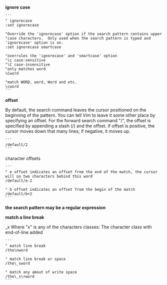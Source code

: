 **ignore case**

    ```
    " ignorecase
    :set ignorecase

    "Override the 'ignorecase' option if the search pattern contains upper
    "case characters.  Only used when the search pattern is typed and 'ignorecase' option is on.
    :set ignorecase smartcase

    "overrules the 'ignorecase' and 'smartcase' option
    "\c case-sensitive
    "\C case-insensitive
    "only matches word
    \Cword 

    "match WORD, word, Word and etc.
    \cword
    ```

**offset**

By default, the search command leaves the cursor positioned on the beginning
of the pattern. You can tell Vim to leave it some other place by specifying
an offset. For the forward search command "/", the offset is specified by
appending a slash (/) and the offset. If offset is positive, the cursor moves down that many lines; if negative, it moves up.


    ```
    /default/2
    ```

character offsets

    ```
    " e offset indicates an offset from the end of the match, the cursor will on two characters behind this word
    /default/e-2

    " b offset indicates an offset from the begin of the match
    /default/b+2
    ```

**the search pattern may be a regular expression**

**match a line break**

\_x	Where "x" is any of the characters classes: The character class with end-of-line added

    ```
    " match line break
    /the\nword
    
    " match line break or space
    /the\_sword
    
    " match any amout of write space
    /the\_s\+word
    ```
